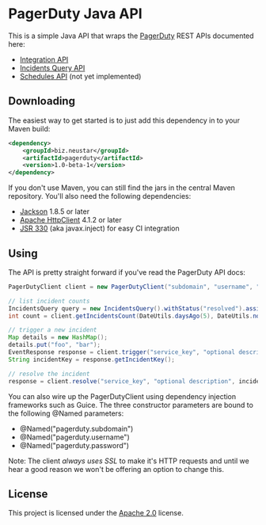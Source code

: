 PagerDuty Java API
==================

This is a simple Java API that wraps the [PagerDuty](http://www.pagerduty.com/) REST APIs documented here:

 - [Integration API](http://www.pagerduty.com/docs/integration-api/integration-api-documentation)
 - [Incidents Query API](http://www.pagerduty.com/docs/rest-api/incidents)
 - [Schedules API](http://www.pagerduty.com/docs/rest-api/schedules) (not yet implemented)

Downloading
-----------

The easiest way to get started is to just add this dependency in to your Maven build:

```xml
<dependency>
    <groupId>biz.neustar</groupId>
    <artifactId>pagerduty</artifactId>
    <version>1.0-beta-1</version>
</dependency>
```

If you don't use Maven, you can still find the jars in the central Maven repository. You'll also need the following dependencies:

 - [Jackson](http://jackson.codehaus.org/) 1.8.5 or later
 - [Apache HttpClient](http://hc.apache.org/httpcomponents-client-ga/) 4.1.2 or later
 - [JSR 330](http://code.google.com/p/atinject/) (aka javax.inject) for easy CI integration

Using
-----

The API is pretty straight forward if you've read the PagerDuty API docs:

```java
PagerDutyClient client = new PagerDutyClient("subdomain", "username", "password");

// list incident counts
IncidentsQuery query = new IncidentsQuery().withStatus("resolved").assignedToUser("bob");
int count = client.getIncidentsCount(DateUtils.daysAgo(5), DateUtils.now(), query);

// trigger a new incident
Map details = new HashMap();
details.put("foo", "bar");
EventResponse response = client.trigger("service_key", "optional description", "optional incident key", details);
String incidentKey = response.getIncidentKey();

// resolve the incident
response = client.resolve("service_key", "optional description", incidentKey, details);
```

You can also wire up the PagerDutyClient using dependency injection frameworks such as Guice. The three constructor parameters are bound to the following @Named parameters:

 - @Named("pagerduty.subdomain")
 - @Named("pagerduty.username")
 - @Named("pagerduty.password")

Note: The client *always uses SSL* to make it's HTTP requests and until we hear a good reason we won't be offering an option to change this.

License
-------

This project is licensed under the [Apache 2.0](http://www.apache.org/licenses/LICENSE-2.0.html) license.